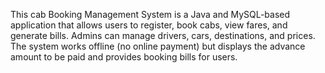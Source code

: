 This cab Booking Management System is a Java and MySQL-based application that allows users to register, book cabs, view fares, and generate bills. Admins can manage drivers, cars, destinations, and prices. The system works offline (no online payment) but displays the advance amount to be paid and provides booking bills for users.
